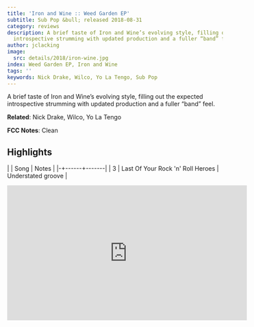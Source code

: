 ```yaml
---
title: 'Iron and Wine :: Weed Garden EP'
subtitle: Sub Pop &bull; released 2018-08-31
category: reviews
description: A brief taste of Iron and Wine’s evolving style, filling out the expected
  introspective strumming with updated production and a fuller “band” feel.
author: jclacking
image:
  src: details/2018/iron-wine.jpg
index: Weed Garden EP, Iron and Wine
tags: ''
keywords: Nick Drake, Wilco, Yo La Tengo, Sub Pop
---
```

A brief taste of Iron and Wine’s evolving style, filling out the expected introspective strumming with updated production and a fuller “band” feel.<!--more-->

**Related**: Nick Drake, Wilco, Yo La Tengo

**FCC Notes**: Clean

## Highlights

| | Song | Notes |
|-+------+-------|
| 3 | Last Of Your Rock 'n' Roll Heroes | Understated groove |

<div class="tlo-detail-video"><iframe width="560" height="315" src="https://www.youtube.com/embed/CDIpxXohkyI" frameborder="0" allow="autoplay; encrypted-media" allowfullscreen></iframe></div>

